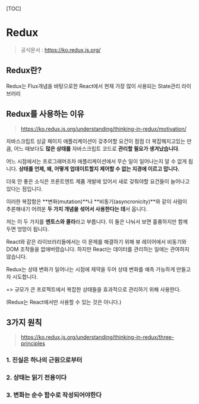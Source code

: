 [TOC]

# Redux

> 공식문서 : https://ko.redux.js.org/

## Redux란?

Redux는 Flux개념을 바탕으로한 React에서 현재 가장 많이 사용되는 State관리 라이브러리

## Redux를 사용하는 이유

> https://ko.redux.js.org/understanding/thinking-in-redux/motivation/

자바스크립트 싱글 페이지 애플리케이션이 갖추어할 요건이 점점 더 복잡해지고있는 만큼, 어느 때보다도 **많은 상태를** 자바스크립트 코드로 **관리할 필요가 생겨났습니다**.

어느 시점에서는 프로그래머조차 애플리케이션에서 무슨 일이 일어나는지 알 수 없게 됩니다. **상태를 언제, 왜, 어떻게 업데이트할지 제어할 수 없는 지경에 이르고 맙니다.** 

더욱 안 좋은 소식은 프론트엔트 제품 개발에 있어서 새로 갖춰야할 요건들이 늘어나고 있다는 점입니다.

이러한 복잡함은 **변화(mutation)**나 **비동기(asyncronicity)**와 같이 사람이 추론해내기 어려운 **두 가지 개념을 섞어서 사용한다는 데**서 옵니다. 

저는 이 두 가지를 **멘토스와 콜라**라고 부릅니다. 이 둘은 나눠서 보면 훌륭하지만 함께 두면 엉망이 됩니다.

React와 같은 라이브러리들에서는 이 문제를 해결하기 위해 뷰 레이어에서 비동기와 DOM 조작들을 없애버렸습니다. 하지만 React는 데이터를 관리하는 일에는 관여하지 않습니다.

Redux는 상태 변화가 일어나는 시점에 제약을 두어 상태 변화를 예측 가능하게 만들고자 시도합니다.



=> 규모가 큰 프로젝트에서 복잡한 상태들을 효과적으로 관리하기  위해 사용한다.

(Redux는 React에서만 사용할 수 있는 것은 아니다.)





## 3가지 원칙

> https://ko.redux.js.org/understanding/thinking-in-redux/three-principles

### 1. 진실은 하나의 근원으로부터

### 2. 상태는 읽기 전용이다

### 3. 변화는 순수 함수로 작성되어야한다
